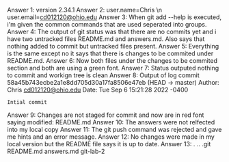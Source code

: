 Answer 1: version 2.34.1
Answer 2: user.name=Chris \n user.email=cd012120@ohio.edu
Answer 3: When git add --help is executed, i'm given the common commands that are used seperated into groups. 
Answer 4: The output of git status was that there are no commits yet and i have two untracked files README.md and answers.md. Also says that nothing added to commit but untracked files present. 
Answer 5: Everything is the same except no it says that there is changes to be commited under README.md.
Answer 6: Now both files under the changes to be commited section and both are using a green font. 
Answer 7: Status outputed nothing to commit and workign tree is clean
Answer 8: Output of log
    commit 58a45b743ecbe2a1e8dd705d30a17fa8506e47eb (HEAD -> master)
    Author: Chris <cd012120@ohio.edu>
    Date:   Tue Sep 6 15:21:28 2022 -0400

    Intial commit
Answer 9: Changes are not staged for commit and now are in red font saying modified: README.md
Answer 10: The answers were not relfected into my local copy
Answer 11: The git push command was rejected and gave me hints and an error message. 
Answer 12: No changes were made in my local version but the README file says it is up to date. 
Answer 13: .  ..  .git  README.md  answers.md  git-lab-2
